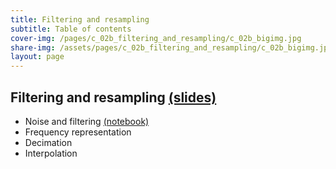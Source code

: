 ```yaml
---
title: Filtering and resampling
subtitle: Table of contents
cover-img: /pages/c_02b_filtering_and_resampling/c_02b_bigimg.jpg
share-img: /assets/pages/c_02b_filtering_and_resampling/c_02b_bigimg.jpg
layout: page
---
```


## **Filtering and resampling** [(slides)](/pages/c_02b_filtering_and_resampling/Filtering_and_resampling.pdf)

- Noise and filtering [(notebook)](/pages/c_02b_filtering_and_resampling/noise_and_filtering_nb/)
- Frequency representation
- Decimation
- Interpolation 

